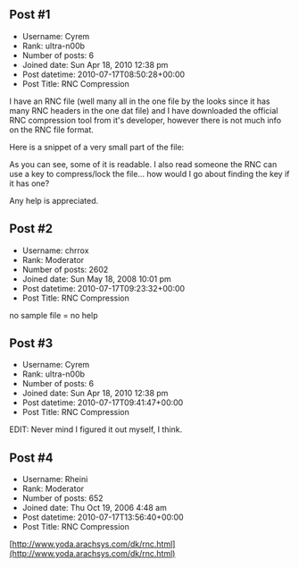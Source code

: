 ## Post #1
- Username: Cyrem
- Rank: ultra-n00b
- Number of posts: 6
- Joined date: Sun Apr 18, 2010 12:38 pm
- Post datetime: 2010-07-17T08:50:28+00:00
- Post Title: RNC Compression

I have an RNC file (well many all in the one file by the looks since it has many RNC headers in the one dat file) and I have downloaded the official RNC compression tool from it's developer, however there is not much info on the RNC file format. 

Here is a snippet of a very small part of the file:


As you can see, some of it is readable. I also read someone the RNC can use a key to compress/lock the file... how would I go about finding the key if it has one?

Any help is appreciated.
## Post #2
- Username: chrrox
- Rank: Moderator
- Number of posts: 2602
- Joined date: Sun May 18, 2008 10:01 pm
- Post datetime: 2010-07-17T09:23:32+00:00
- Post Title: RNC Compression

no sample file = no help
## Post #3
- Username: Cyrem
- Rank: ultra-n00b
- Number of posts: 6
- Joined date: Sun Apr 18, 2010 12:38 pm
- Post datetime: 2010-07-17T09:41:47+00:00
- Post Title: RNC Compression

EDIT: Never mind I figured it out myself, I think.
## Post #4
- Username: Rheini
- Rank: Moderator
- Number of posts: 652
- Joined date: Thu Oct 19, 2006 4:48 am
- Post datetime: 2010-07-17T13:56:40+00:00
- Post Title: RNC Compression

[http://www.yoda.arachsys.com/dk/rnc.html](http://www.yoda.arachsys.com/dk/rnc.html)
